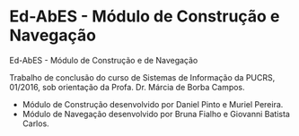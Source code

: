 # Ed-AbES - Módulo de Construção e Navegação #

Ed-AbES - Módulo de Construção e de Navegação

Trabalho de conclusão do curso de Sistemas de Informação da PUCRS, 01/2016, sob orientação da Profa. Dr. Márcia de Borba Campos.

- Módulo de Construção desenvolvido por Daniel Pinto e Muriel Pereira.
- Módulo de Navegação desenvolvido por Bruna Fialho e Giovanni Batista Carlos.
